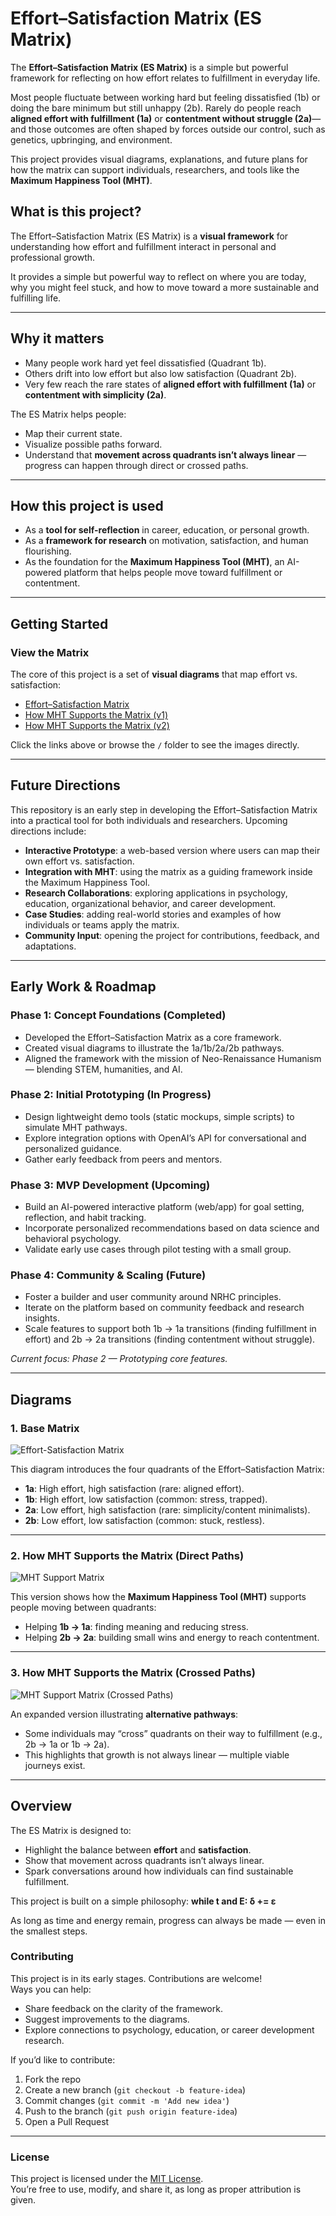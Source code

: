 # Effort–Satisfaction Matrix (ES Matrix)

The **Effort–Satisfaction Matrix (ES Matrix)** is a simple but powerful framework for reflecting on how effort relates to fulfillment in everyday life.  

Most people fluctuate between working hard but feeling dissatisfied (1b) or doing the bare minimum but still unhappy (2b). Rarely do people reach **aligned effort with fulfillment (1a)** or **contentment without struggle (2a)**—and those outcomes are often shaped by forces outside our control, such as genetics, upbringing, and environment.  

This project provides visual diagrams, explanations, and future plans for how the matrix can support individuals, researchers, and tools like the **Maximum Happiness Tool (MHT)**.  

## What is this project?
The Effort–Satisfaction Matrix (ES Matrix) is a **visual framework** for understanding how effort and fulfillment interact in personal and professional growth.  

It provides a simple but powerful way to reflect on where you are today, why you might feel stuck, and how to move toward a more sustainable and fulfilling life.  

---

## Why it matters
- Many people work hard yet feel dissatisfied (Quadrant 1b).  
- Others drift into low effort but also low satisfaction (Quadrant 2b).  
- Very few reach the rare states of **aligned effort with fulfillment (1a)** or **contentment with simplicity (2a)**.  

The ES Matrix helps people:
- Map their current state.  
- Visualize possible paths forward.  
- Understand that **movement across quadrants isn’t always linear** — progress can happen through direct or crossed paths.  

---

## How this project is used
- As a **tool for self-reflection** in career, education, or personal growth.  
- As a **framework for research** on motivation, satisfaction, and human flourishing.  
- As the foundation for the **Maximum Happiness Tool (MHT)**, an AI-powered platform that helps people move toward fulfillment or contentment.  

---
## Getting Started

### View the Matrix
The core of this project is a set of **visual diagrams** that map effort vs. satisfaction:

- [Effort–Satisfaction Matrix](./ES%20matrix%201.png)  
- [How MHT Supports the Matrix (v1)](./ES%20matrix%202.png)  
- [How MHT Supports the Matrix (v2)](./ES%20matrix%203.png)  

Click the links above or browse the `/` folder to see the images directly.  

---
## Future Directions  

This repository is an early step in developing the Effort–Satisfaction Matrix into a practical tool for both individuals and researchers. Upcoming directions include:  

- **Interactive Prototype**: a web-based version where users can map their own effort vs. satisfaction.  
- **Integration with MHT**: using the matrix as a guiding framework inside the Maximum Happiness Tool.  
- **Research Collaborations**: exploring applications in psychology, education, organizational behavior, and career development.  
- **Case Studies**: adding real-world stories and examples of how individuals or teams apply the matrix.  
- **Community Input**: opening the project for contributions, feedback, and adaptations.  

---

## Early Work & Roadmap  

### Phase 1: Concept Foundations (Completed)  
- Developed the Effort–Satisfaction Matrix as a core framework.  
- Created visual diagrams to illustrate the 1a/1b/2a/2b pathways.  
- Aligned the framework with the mission of Neo-Renaissance Humanism — blending STEM, humanities, and AI.  

### Phase 2: Initial Prototyping (In Progress)  
- Design lightweight demo tools (static mockups, simple scripts) to simulate MHT pathways.  
- Explore integration options with OpenAI’s API for conversational and personalized guidance.  
- Gather early feedback from peers and mentors.  

### Phase 3: MVP Development (Upcoming)  
- Build an AI-powered interactive platform (web/app) for goal setting, reflection, and habit tracking.  
- Incorporate personalized recommendations based on data science and behavioral psychology.  
- Validate early use cases through pilot testing with a small group.  

### Phase 4: Community & Scaling (Future)  
- Foster a builder and user community around NRHC principles.  
- Iterate on the platform based on community feedback and research insights.  
- Scale features to support both 1b → 1a transitions (finding fulfillment in effort) and 2b → 2a transitions (finding contentment without struggle).  

*Current focus: Phase 2 — Prototyping core features.*  

---

## Diagrams

### 1. Base Matrix
![Effort-Satisfaction Matrix](./ES%20matrix%201.png)

This diagram introduces the four quadrants of the Effort–Satisfaction Matrix:  
- **1a**: High effort, high satisfaction (rare: aligned effort).  
- **1b**: High effort, low satisfaction (common: stress, trapped).  
- **2a**: Low effort, high satisfaction (rare: simplicity/content minimalists).  
- **2b**: Low effort, low satisfaction (common: stuck, restless).  

---

### 2. How MHT Supports the Matrix (Direct Paths)
![MHT Support Matrix](./ES%20matrix%202.png)

This version shows how the **Maximum Happiness Tool (MHT)** supports people moving between quadrants:  
- Helping **1b → 1a**: finding meaning and reducing stress.  
- Helping **2b → 2a**: building small wins and energy to reach contentment.  

---

### 3. How MHT Supports the Matrix (Crossed Paths)
![MHT Support Matrix (Crossed Paths)](./ES%20matrix%203.png)

An expanded version illustrating **alternative pathways**:  
- Some individuals may “cross” quadrants on their way to fulfillment (e.g., 2b → 1a or 1b → 2a).  
- This highlights that growth is not always linear — multiple viable journeys exist.  

---

## Overview

The ES Matrix is designed to:
- Highlight the balance between **effort** and **satisfaction**.  
- Show that movement across quadrants isn’t always linear.  
- Spark conversations around how individuals can find sustainable fulfillment.

This project is built on a simple philosophy:
**while t and E: δ += ε**

As long as time and energy remain, progress can always be made — even in the smallest steps.

### Contributing
This project is in its early stages. Contributions are welcome!  
Ways you can help:  
- Share feedback on the clarity of the framework.  
- Suggest improvements to the diagrams.  
- Explore connections to psychology, education, or career development research.  

If you’d like to contribute:  
1. Fork the repo  
2. Create a new branch (`git checkout -b feature-idea`)  
3. Commit changes (`git commit -m 'Add new idea'`)  
4. Push to the branch (`git push origin feature-idea`)  
5. Open a Pull Request  

---

### License
This project is licensed under the [MIT License](./LICENSE).  
You’re free to use, modify, and share it, as long as proper attribution is given.  
